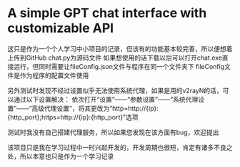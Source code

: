 # A simple GPT chat interface with customizable API
这只是作为一个个人学习中小项目的记录，但该有的功能基本较完善，所以便想着上传到GitHub
chat.py为源码文件
如果想使用的话下载以后可以打开chat.exe直接运行，但同时需要让fileConfig.json文件与程序在同一个文件夹下
fileConfig文件是作为程序的配置文件使用

另外测试时发现不经过设置似乎无法使用系统代理，如果是用的v2rayN的话，可以通过以下设置解决：
依次打开“设置”——“参数设置”——“系统代理设置”——“高级代理设置”，将其更改为“http=http://{ip}:{http_port};https=http://{ip}:{http_port}”选项

测试时我没有自己搭建代理服务，所以如果您发现在该方面有bug，欢迎提出

该项目只是我在学习过程中一时兴起开发的，开发周期也很短，肯定有诸多不良之处，所以本意也只是作为一个学习记录

